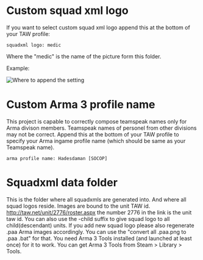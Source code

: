 # Custom squad xml logo
If you want to select custom squad xml logo append this at the bottom of your TAW profile: 
```
squadxml logo: medic
```
Where the "medic" is the name of the picture form this folder.

Example:

![Where to append the setting](http://image.prntscr.com/image/987090c5428f447795b735497363aaea.png)

# Custom Arma 3 profile name

This project is capable to correctly compose teamspeak names only for Arma divison members.
Teamspeak names of personel from other divisions may not be correct.
Append this at the bottom of your TAW profile to specify your Arma ingame profile name (which should be same as your Teamspeak name).
```
arma profile name: Hadesdaman [SOCOP]
```
# Squadxml data folder
This is the folder where all squadxmls are generated into. And where all squad logos reside.
Images are bound to the unit TAW id. http://taw.net/unit/2776/roster.aspx the number 2776 in the link is the unit taw id.
You can also use the -child suffix to give squad logo to all child(descendant) units.
If you add new squad logo please also regenerate .paa Arma images accordingly. 
You can use the "convert all .paa.png to .paa .bat" for that. You need Arma 3 Tools installed (and launched at least once) for it to work. You can get Arma 3 Tools from Steam > Library > Tools.
